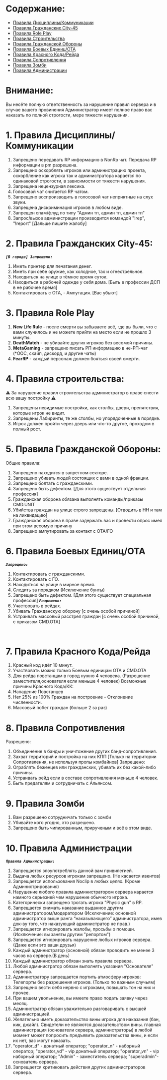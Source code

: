 # Содержание:
* [Правила Дисциплины/Коммуникации](#COMMUNICATION)
* [Правила Гражданских City-45](#CITIZENRULES)
* [Правила Role Play](#RP)
* [Правила Строительства](#BUILDING)
* [Правила Гражданской Обороны](#CP)
* [Правила Боевых Единиц/ОТА](#OTA)
* [Правила Красного Кода/Рейда](#REDRULES)
* [Правила Сопротивления](#REBELS)
* [Правила Зомби](#ZOMBIE)
* [Правила Администрации](#ADMIN)


# Внимание:
Вы несёте полную ответственность за нарушение правил сервера 
и в случае вашего провинения Администратор имеет полное право вас наказать по полной строгости, мере тяжести нарушения.


<a name="COMMUNICATION"></a>
# 1. Правила Дисциплины/Коммуникации 
1. Запрещено передавать RP информацию в NonRp чат. Передача RP информации в pm разрешена.
2. Запрещено оскорблять игроков или администрацию проекта, оскорбление как игрока так и администратора карается по одинаковой строгости, в зависимости от тяжести нарушения.
3. Запрещена нецензурная лексика.
4. Голосовой чат считается RP чатом.
5. Запрещено воспроизводить в голосовой чат неприятные на слух звуки.
6. Запрещена дискриминация игроков в любом виде.
7. Запрещен спам/флуд по типу "Админ тп, админ тп, админ тп"
8. Запрос/вызов администрации производится командой "!rep", "!report" [Дальше пишите жалобу]


<a name="CITIZENRULES"></a>
# 2. Правила Гражданских City-45: 
_**`[В городе] Запрещено:`**_
1. Иметь принтер для печатания денег.
2. Иметь при себе оружие, как холодное, так и огнестрельное.
3. Находиться на улице в тёмное время суток.
4. Находиться в рабочей одежде у себя дома. [Быть в профессии ДСП в не рабочее время]
5. Контактировать с ОТА, - Ампутация. [Вас убьют]

<a name="RP"></a>
# 3. Правила Role Play
1. **New Life Rule** - после смерти вы забываете всё, где вы были, что с вами случилось и не можете прийти на место если не прошло 3 минуты.
2. **DeathMatch** - не убивайте других игроков без весомой причины.
3. **MetaGaming** - запрещено писать  РП информацию в не-РП-чат (*OOC, скайп, дискорд, и другие чаты)
4. **FearRP** - каждый персонаж должен бояться своей смерти.

<a name="BUILDING"></a>
# 4. Правила строительства: 
⚠ За нарушение правил строительства администратор в праве снести всю вашу постройку ⚠

1. Запрещены невидимые постройки, как столбы, двери, препятствия, которые игрок не видит.
2. Запрещены Лабиринты, те же столбы, но упорядоченные в порядке.
3. Игрок должен пройти через дверь или что-то другое, проходом в полный рост.

<a name="CP"></a>
# 5. Правила Гражданской Обороны: 
Общие правила:
1. Запрещено находится в запретном секторе.
2. Запрещено убивать людей состоящих с вами в одной фракции.
3. Запрещено болтать с гражданскими.
4. Запрещено быть дефектом. [Для этого существует отдельная профессия]
5. Гражданская оборона обязана выполнять команды/приказы CMD.UNIT
6. Убийства граждан на улице строго запрещены. [Отводить в НН и там на ликвидацию] 
7. Гражданская оборона в праве задержать вас и провести опрос имея при этом весомую причину
8. Запрещено ампутировать за контакт с ОТА/ГО

<a name="OTA"></a>
# 6. Правила Боевых Единиц/ОТА 
_**`Запрещено:`**_
1. Контактировать с гражданскими.
2. Контактировать с ГО.
3. Находиться на улице в мирное время.
4. Следить за порядком (Исключение бунты)
5. Запрещено быть дефектом. [Для этого существует специальная профессия]
_**`Разрешено:`**_
6. Участвовать в рейдах.
7. Убивать Гражданскую оборону [с очень особой причиной]
8. Устраивать массовый расстрел граждан [с очень особой причиной, с приказом CMD.OTA]
<br>

<a name="REDRULES"></a>
# 7. Правила Красного Кода/Рейда 
1. Красный код идёт 10 минут. 
2. Участвовать можно только Боевым единицам OTA и CMD.OTA
3. Для рейда повстанцам в город нужно 4 человека. (Разрешение заместителя,основателя если меньше 4 человек)
Возможные причины Красного Кода/КК:
1. Нападение Повстанцев
2. Нет 25% из 100% Граждан на построение - Отклонение численности.
3. Массовый побег граждан (больше 2 за раз)

<a name="REBELS"></a>
# 8. Правила Сопротивления 
Разрешено:
1. Объединение в банды и уничтожение других банд-сопротивления.
2. Захват территорий и постройка на них КПП [Только на территории Сопротивления, не используя пропы комбайнов]
Запрещено:
1. Ограблять беженцев или гражданских, убивать их без какой-либо причины.
2. Устраивать рейд если в составе сопротивления меньше 4 человек.
3. Быть предателям и сотрудничать с Альянсом.

<a name="ZOMBIE"></a>
# 9. Правила Зомби
1. Вам разрешено сотрудничать только с зомби
2. Убивайте кого угодно, это разрешено.
3. Запрещено быть чипированным, прирученым и всё в этом виде.

<a name="ADMIN"></a>
# 10. Правила Администрации
_**`Правила Администрации:`**_
1. Запрещается злоупотреблять данной вам привилегией.
2. Выдача любых ресурсов игрокам запрещено. (Не касается ивентов)
3. Запрещается использования Noclip в любых целях. (Кроме
Администрирования)
4. Нарушение любого правила администратором сервера
карается намного серьезней чем нарушение обычного игрока.
5. Категорически запрещено трогать игрока "Physic gun" в RP.
6. Запрещается снимать наказание выданное другим администратором/модератором 
(Исключение: основной администратор выше ранга “наказывающего” администратора, имев док-ву того, что наказующий администратор не прав.)
7. Запрещается игнорировать жалобы, просьбы о помощи.
(Исключение: вы заняты другим "репортом")
8. Запрещается игнорировать нарушение любых игроков
сервера. (Даже если это ваши друзья)
9. Каждый администратор (основной) обязан проводить не менее
3 часов на сервере.(В день)
10. Каждый администратор обязан знать правила сервера.
11. Любой администратор обязан выполнять указания
"Основателя" сервера.
12. Администратору запрещается портить атмосферу игроков:
Телепорты без разрешения игроков. (Только по важным случьям)
13. Запрещено вести себя нервно с игроками, повышать тон на них и прочее.
14. При вашем увольнение, вы имеете право подать заявку через месяц.
15. Администратор обязан уважительно разговаривать с высшей администрацией.
16. Желательно иметь доказательство вины игрока для наказания (бан, кик, джайл). Свидетели не являются доказательством вины. главная администрация (основатели сервера, администраторы) в любой момент может попросить предъявить доказательства вины, и если их нет, вас могут наказать.
17. "operator_d" - донатный оператор; "operator_n" - наборный оператор; "operator_vd" - vip донатный оператор; "operator_vn" - vip наборный оператор; "Admin" - заместитель сервера; "superadmin"- основатель сервера. 
18. Запрещается критиковать действия других администраторов сервера.
